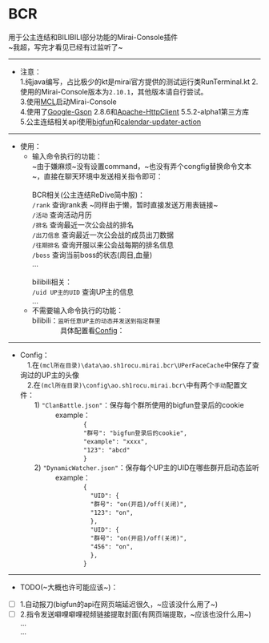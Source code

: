# BCR
用于公主连结和BILIBILI部分功能的Mirai-Console插件<br>
~我超，写完才看见已经有过监听了~
***
* 注意：<br>
      1.纯java编写，占比极少的kt是mirai官方提供的测试运行类RunTerminal.kt
      2.使用的Mirai-Console版本为`2.10.1`，其他版本请自行尝试。<br>
      3.使用[MCL](https://github.com/iTXTech/mirai-console-loader)启动Mirai-Console<br>
      4.使用了[Google-Gson](https://github.com/google/gson) 2.8.6和[Apache-HttpClient](https://github.com/apache/httpcomponents-client) 5.5.2-alpha1第三方库<br>
      5.公主连结相关api使用[bigfun](https://www.bigfun.cn)和[calendar-updater-action](https://github.com/pcrbot/calendar-updater-action)
***
* 使用：<br>
  * 输入命令执行的功能：<br>
        ~由于嫌麻烦~没有设置command，~也没有弄个congfig替换命令文本~，直接在聊天环境中发送相关指令即可：<br><br>
        BCR相关(公主连结ReDive简中服)：<br>
          `/rank` 查询rank表 ~同样由于懒，暂时直接发送万用表链接~<br>
          `/活动` 查询活动月历<br>
          `/排名` 查询最近一次公会战的排名<br>
          `/出刀信息` 查询最近一次公会战的成员出刀数据<br>
          `/往期排名` 查询开服以来公会战每期的排名信息<br>
          `/boss` 查询当前boss的状态(周目,血量)<br>
          ...<br><br>
        bilibili相关：<br>
          `/uid UP主的UID` 查询UP主的信息<br>
           ...<br>
  * 不需要输入命令执行的功能：<br>
        bilibili：`监听任意UP主的动态并发送到指定群里`<br>
        &emsp;&emsp;&emsp;&emsp;具体配置看[Config](https://github.com/Sh1roCu/BCR#Config)：<br>
***
* Config：<br>
        &emsp;1.在`(mcl所在目录)\data\ao.sh1rocu.mirai.bcr\UPerFaceCache`中保存了查询过的UP主的头像<br>
        &emsp;2.在`(mcl所在目录)\config\ao.sh1rocu.mirai.bcr\`中有两个`手动`配置文件：<br>
        &emsp;&emsp;1) `"ClanBattle.json"`：保存每个群所使用的bigfun登录后的cookie<br>
        &emsp;&emsp;&emsp;&emsp;&emsp;example：<br>
        &emsp;&emsp;&emsp;&emsp;&emsp;&emsp;&emsp;&emsp;&emsp;`{`<br>
        &emsp;&emsp;&emsp;&emsp;&emsp;&emsp;&emsp;&emsp;&emsp;`"群号": "bigfun登录后的cookie",`<br>
        &emsp;&emsp;&emsp;&emsp;&emsp;&emsp;&emsp;&emsp;&emsp;`"example": "xxxx",`<br>
        &emsp;&emsp;&emsp;&emsp;&emsp;&emsp;&emsp;&emsp;&emsp;`"123": "abcd"`<br>
        &emsp;&emsp;&emsp;&emsp;&emsp;&emsp;&emsp;&emsp;&emsp;`}`<br>
        &emsp;&emsp;2) `"DynamicWatcher.json"`：保存每个UP主的UID在哪些群开启动态监听<br>
        &emsp;&emsp;&emsp;&emsp;&emsp;example：<br>
        &emsp;&emsp;&emsp;&emsp;&emsp;&emsp;&emsp;&emsp;&emsp;`{`<br>
        &emsp;&emsp;&emsp;&emsp;&emsp;&emsp;&emsp;&emsp;&emsp;&emsp;`"UID": {`<br>
        &emsp;&emsp;&emsp;&emsp;&emsp;&emsp;&emsp;&emsp;&emsp;&emsp;`"群号": "on(开启)/off(关闭)",`<br>
        &emsp;&emsp;&emsp;&emsp;&emsp;&emsp;&emsp;&emsp;&emsp;&emsp;`"123": "on",`<br>
        &emsp;&emsp;&emsp;&emsp;&emsp;&emsp;&emsp;&emsp;&emsp;&emsp;`},`<br>
        &emsp;&emsp;&emsp;&emsp;&emsp;&emsp;&emsp;&emsp;&emsp;&emsp;`"UID": {`<br>
        &emsp;&emsp;&emsp;&emsp;&emsp;&emsp;&emsp;&emsp;&emsp;&emsp;`"群号": "on(开启)/off(关闭)",`<br>
        &emsp;&emsp;&emsp;&emsp;&emsp;&emsp;&emsp;&emsp;&emsp;&emsp;`"456": "on",`<br>
        &emsp;&emsp;&emsp;&emsp;&emsp;&emsp;&emsp;&emsp;&emsp;&emsp;`},`<br>
        &emsp;&emsp;&emsp;&emsp;&emsp;&emsp;&emsp;&emsp;&emsp;`}`<br>
***
* TODO(~大概也许可能应该~)：<br>
- [ ] 1.自动报刀(bigfun的api在网页端延迟很久，~应该没什么用了~)<br>
- [ ] 2.指令发送噼哩噼哩视频链接提取封面(有网页端提取，~应该也没什么用~)<br>
        ...<br>
        ...<br>
